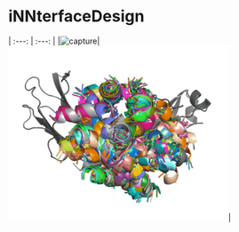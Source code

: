 # iNNterfaceDesign
|     :---:      |     :---:      |
|![capture](gif/1l6x_pepseq.gif)|![capture](gif/1l6x_bb.gif)|
